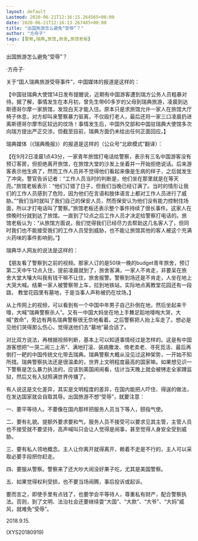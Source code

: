 ```yaml
---
layout: default
Lastmod: 2020-06-21T12:16:15.264565+00:00
date: 2020-06-21T12:16:13.267485+00:00
title: "出国旅游怎么避免“受辱”？"
author: "方舟子"
tags: [警察,瑞典,旅馆,旅舍,旅馆老板]
---
```


出国旅游怎么避免“受辱”？

·方舟子·

关于“国人瑞典旅游受辱事件”，中国媒体的报道是这样的：

【中国驻瑞典大使馆14日发布提醒说，近期有中国游客遭到瑞方公务人员粗暴对待。据了解，事情发生在本月初，曾先生带60多岁的父母到瑞典旅游，凌晨到达斯德哥尔摩一家旅馆，发现白天才能入住。原本只是求旅馆允许一家人在旅馆大厅椅子休息，对方却叫来警察暴力驱离，不仅殴打老人，最后还将一家三口凌晨扔进离斯德哥尔摩市区较远的坟场！事情发生后，中国外交部和中国驻瑞典大使馆多次向瑞方提出严正交涉。但截至目前，瑞典方面仍未给出任何正面回应。】

瑞典媒体（《瑞典晚报》）的报道是这样的（公众号“北欧模式”翻译）：

【在9月2日凌晨1点43分，一家青年旅馆打电话给警察，表示有三名中国游客没有预订客房，但拒绝离开旅馆，在旅馆大堂的沙发上坐着并一开始拒绝说话。后来游客表示他生病了，然而工作人员并不觉得他们看起来像是生病的样子，之后就发生了冲突。警官告诉记者：“工作人员当时的判断是，他们坐在那里就是在等天亮。”旅馆老板表示：“他们订错了日子，但我们当晚已经订满了。当时的情形让我们的工作人员感到了危险，因为他们在言语和肢体语言上都对工作人员进行了威胁。”“我们当时就叫了我们自己的保安人员，然而保安认为他们没有能力控制住场面，所以才打电话叫了警察。”旅馆老板还表示整个事件持续了很长事件。这家人在傍晚时分就到达了旅馆。一直到了12点之后工作人员才决定给警察打电话的。旅馆老板认为：“从旅馆方面说，我们觉得我们已经尽力去帮助这几名客人了，但同时我们也不能接受我们的工作人员受到威胁，也不能让旅馆其他的客人被这个充满火药味的事件影响到。”】

瑞典华人网友的说法是这样的：

【朋友看了警察到之前的视频。那家人订的是50块一晚的budget青年旅舍，预订第二天中午12点入住，提前凌晨就到了，旅舍客满，一家人不肯走，非要呆在旅舍大堂大嚷大叫我有钱干嘛不让住，旅舍报警。警察到场还是不肯走，人坐在地上大哭大喊。结果一家人被警察带上车，拉到地铁站，实际地点离教堂花园还有一段路， 教堂花园里有墓地，于是当事人声称被扔在坟场。】

从上传网上的视频，可以看到有一个中国中年男子自己扑倒在地，然后坐起来干嚎，大喊“瑞典警察杀人”。又有一中国大妈坐在地上手舞足蹈地嚎啕大哭，大喊“救命”，旁边有两名瑞典警察很无奈地看着。之后警察把人抬上车走了。想必是见他们哭得那么伤心，觉得送他们去“墓地”最合适了。

对比双方说法，再根据视频判断，基本上可以知道事情经过是怎样的。这是有中国游客想把“一哭二闹三上吊”、满地打滚、装病撒泼、倚老卖老、寻死觅活、最后再倒打一耙的中国传统文化带去瑞典。瑞典警察大概从没见过这种架势，一开始不知所措。瑞典警察执法还是很温柔的，世界上文明程度最高的国家嘛。如果想见识一下警察是怎么暴力执法的，应该到美国闹闹看，估计当天晚上就会被铐走全家蹲监狱，然后又有入狱照满世界传播了。

有人说这是文化差异，其实是文明程度的差异，在国内能把人吓住、得逞的做法，在发达国家就会自取其辱。出国旅游不想“受辱”，就要注意：

一、要平等待人。不要像在国内那样把服务人员当下等人，颐指气使。

二、要有礼貌。提额外要求要和气，服务人员不接受可以要求见其主管，主管人员也不接受就不要坚持，高声喊叫只会让人觉得是闹事，甚至觉得人身安全受到威胁。

三、要有私人领地概念。主人让你离开就得离开，赖着不走是不行的，主人可以采取必要手段把你赶走。

四、要服从警察。警察来了还大吵大闹没好果子吃，尤其是美国警察。

五、如果觉得权利受损，也不要当场闹腾，事后投诉或起诉。

要而言之，即使手里有点钱了，也要学会平等待人，尊重私有财产，配合警察执法。否则，到了文明、法治社会还要继续耍“大国”、“大款”、“大爷”、“大妈”威风，就难免“受辱”。

2018.9.15.

(XYS20180919)

